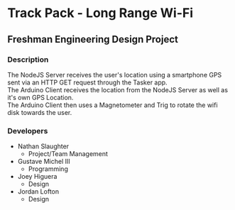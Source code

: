 # Track Pack - Long Range Wi-Fi

## Freshman Engineering Design Project  

### Description
The NodeJS Server receives the user's location using a smartphone GPS sent via an HTTP GET request through the Tasker app.  
The Arduino Client receives the location from the NodeJS Server as well as it's own GPS Location.  
The Arduino Client then uses a Magnetometer and Trig to rotate the wifi disk towards the user.  

### Developers
- Nathan Slaughter
	* Project/Team Management
- Gustave Michel III
	* Programming
- Joey Higuera
	* Design
- Jordan Lofton
	* Design

